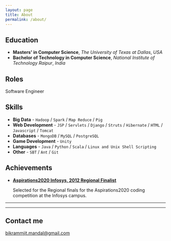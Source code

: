 ```yaml
---
layout: page
title: About
permalink: /about/
---
```




## Education

+ **Masters' in Computer Science**, *The University of Texas at Dallas*, *USA*
+ **Bachelor of Technology in Computer Science**, *National Institute of Technology Raipur*, *India*

## Roles

Software Engineer

## Skills

* **Big Data** - `Hadoop` / `Spark` / `Map Reduce` / `Pig`
* **Web Development** - `JSP` / `Servlets` / `Django` / `Struts` / `Hibernate` / `HTML` / `Javascript` / `Tomcat` 
* **Databases** - `MongoDB` / `MySQL` / `PostgreSQL`
* **Game Development** - `Unity`  
* **Languages** - `Java` / `Python` / `Scala` / `Linux and Unix Shell Scripting`
* **Other** - `SBT` / `Ant` / `Git`
    
    
## Achievements


* [**Aspirations2020 Infosys, 2012 Regional Finalist**](#) 
   
   Selected for the Regional finals for the Aspirations2020 coding competition at the Infosys campus.

***


***


## Contact me

[bikrammjit.mandal@gmail.com](mailto:bikrammjit.mandal@gmail.com)